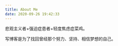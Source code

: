 ```yaml
---
title: About Me
date: 2020-09-26 19:42:33
---
```




悲观主义者+强迫症患者+轻度焦虑症菜鸡。

写博客是为了找回曾经那个努力、坚持、相信梦想的自己。

